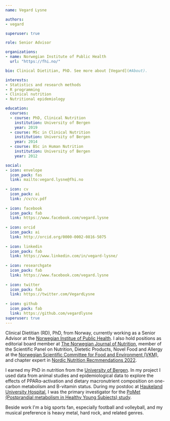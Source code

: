 ```yaml
---
name: Vegard Lysne

authors:
- vegard

superuser: true

role: Senior Advisor

organizations:
- name: Norwegian Institute of Public Health
  url: "https://fhi.no/"

bio: Clinical Dietitian, PhD. See more about [Vegard](#About).

interests:
- Statistics and research methods
- R programming
- Clinical nutrition
- Nutritional epidemiology

education:
  courses:
  - course: PhD, Clinical Nutrition
    institution: University of Bergen
    year: 2019
  - course: MSc in Clinical Nutrition
    institution: University of Bergen
    year: 2014
  - course: BSc in Human Nutrition
    institution: University of Bergen
    year: 2012

social:
- icon: envelope
  icon_pack: fas
  link: mailto:vegard.lysne@fhi.no
  
- icon: cv
  icon_pack: ai
  link: /cv/cv.pdf
  
- icon: facebook
  icon_pack: fab
  link: https://www.facebook.com/vegard.lysne
  
- icon: orcid
  icon_pack: ai
  link: http://orcid.org/0000-0002-0816-5075
  
- icon: linkedin
  icon_pack: fab
  link: https://www.linkedin.com/in/vegard-lysne/
  
- icon: researchgate
  icon_pack: fab
  link: https://www.facebook.com/vegard.lysne
  
- icon: twitter
  icon_pack: fab
  link: https://twitter.com/VegardLysne
  
- icon: github
  icon_pack: fab
  link: https://github.com/vegardlysne
superuser: true
---
```


Clinical Dietitian (RD), PhD, from Norway, currently working as a Senior Advisor at the [Norwegian Institue of Public Health](www.fhi.no). I also hold positions as editorial board member at [The Norwegian Journal of Nutrition](www.ntfe.no), member of the Scientific Panel on Nutrition, Dietetic Products, Novel Food and Allergy at the [Norwegian Scientific Committee for Food and Environment (VKM)](www.vkm.no), and chapter expert in [Nordic Nutrition Recmmendations 2022](https://www.helsedirektoratet.no/english/nordic-nutrition-recommendations-2022). 

I earned my PhD in nutrition from the [University of Bergen](https://www.uib.no). In my project I used data from animal studies and epidemiological data to explore the effects of PPAR&alpha;-activation and dietary macronutrient composition on one-carbon metabolism and B-vitamin status. During my postdoc at [Haukeland University Hospital](https://helse-bergen.no/), I was the primary investigator for the [PoMet (Postprandial metabolism in Healthy Young Subjects) study](https://clinicaltrials.gov/ct2/show/NCT04989478).

Beside work I'm a big sports fan, especially football and volleyball, and my musical preference is heavy metal, hard rock, and related genres. 
